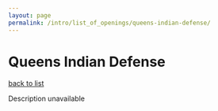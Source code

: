 ```yaml
---
layout: page
permalink: /intro/list_of_openings/queens-indian-defense/
---
```


# Queens Indian Defense

[back to list](..)

Description unavailable